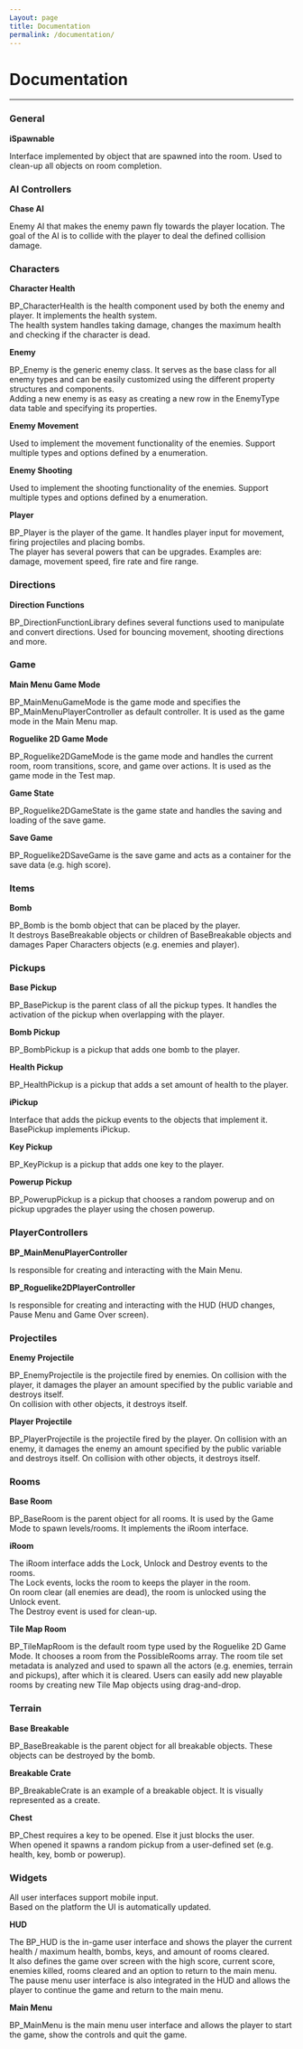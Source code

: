 ```yaml
---
Layout: page
title: Documentation
permalink: /documentation/
---
```


# Documentation

***

### General

__iSpawnable__

Interface implemented by object that are spawned into the room. Used to clean-up all objects on room completion. 

### AI Controllers

__Chase AI__

Enemy AI that makes the enemy pawn fly towards the player location. The goal of the AI is to collide with the player to deal the defined collision damage.

### Characters

__Character Health__

BP_CharacterHealth is the health component used by both the enemy and player. It implements the health system.   
The health system handles taking damage, changes the maximum health and checking if the character is dead.  
    
__Enemy__

BP_Enemy is the generic enemy class. It serves as the base class for all enemy types and can be easily customized using the different property structures and components.    
Adding a new enemy is as easy as creating a new row in the EnemyType data table and specifying its properties.

__Enemy Movement__

Used to implement the movement functionality of the enemies. Support multiple types and options defined by a enumeration.

__Enemy Shooting__

Used to implement the shooting functionality of the enemies. Support multiple types and options defined by a enumeration.

__Player__

BP_Player is the player of the game. It handles player input for movement, firing projectiles and placing bombs.    
The player has several powers that can be upgrades. Examples are: damage, movement speed, fire rate and fire range.

### Directions

__Direction Functions__

BP_DirectionFunctionLibrary defines several functions used to manipulate and convert directions. Used for bouncing movement, shooting directions and more.

### Game

__Main Menu Game Mode__

BP_MainMenuGameMode is the game mode and specifies the BP_MainMenuPlayerController as default controller. It is used as the game mode in the Main Menu map.

__Roguelike 2D Game Mode__

BP_Roguelike2DGameMode is the game mode and handles the current room, room transitions, score, and game over actions. It is used as the game mode in the Test map.

__Game State__

BP_Roguelike2DGameState is the game state and handles the saving and loading of the save game.

__Save Game__

BP_Roguelike2DSaveGame is the save game and acts as a container for the save data (e.g. high score).

### Items

__Bomb__

BP_Bomb is the bomb object that can be placed by the player.   
It destroys BaseBreakable objects or children of BaseBreakable objects and damages Paper Characters objects (e.g. enemies and player). 

### Pickups

__Base Pickup__

BP_BasePickup is the parent class of all the pickup types. It handles the activation of the pickup when overlapping with the player.

__Bomb Pickup__

BP_BombPickup is a pickup that adds one bomb to the player.

__Health Pickup__

BP_HealthPickup is a pickup that adds a set amount of health to the player.

__iPickup__

Interface that adds the pickup events to the objects that implement it. BasePickup implements iPickup.

__Key Pickup__

BP_KeyPickup is a pickup that adds one key to the player.

__Powerup Pickup__

BP_PowerupPickup is a pickup that chooses a random powerup and on pickup upgrades the player using the chosen powerup. 

### PlayerControllers

__BP_MainMenuPlayerController__

Is responsible for creating and interacting with the Main Menu.

__BP_Roguelike2DPlayerController__
 
Is responsible for creating and interacting with the HUD (HUD changes, Pause Menu and Game Over screen).

### Projectiles

__Enemy Projectile__

BP_EnemyProjectile is the projectile fired by enemies.
On collision with the player, it damages the player an amount specified by the public variable and destroys itself.  
On collision with other objects, it destroys itself.

__Player Projectile__

BP_PlayerProjectile is the projectile fired by the player.
On collision with an enemy, it damages the enemy an amount specified by the public variable and destroys itself.
On collision with other objects, it destroys itself.

### Rooms

__Base Room__

BP_BaseRoom is the parent object for all rooms. It is used by the Game Mode to spawn levels/rooms. It implements the iRoom interface.

__iRoom__

The iRoom interface adds the Lock, Unlock and Destroy events to the rooms.   
The Lock events, locks the room to keeps the player in the room.   
On room clear (all enemies are dead), the room is unlocked using the Unlock event.   
The Destroy event is used for clean-up.

__Tile Map Room__

BP_TileMapRoom is the default room type used by the Roguelike 2D Game Mode. It chooses a room from the PossibleRooms array. 
The room tile set metadata is analyzed and used to spawn all the actors (e.g. enemies, terrain and pickups), after which it is cleared.
Users can easily add new playable rooms by creating new Tile Map objects using drag-and-drop. 

### Terrain

__Base Breakable__

BP_BaseBreakable is the parent object for all breakable objects. These objects can be destroyed by the bomb.

__Breakable Crate__

BP_BreakableCrate is an example of a breakable object. It is visually represented as a create.

__Chest__

BP_Chest requires a key to be opened. Else it just blocks the user.   
When opened it spawns a random pickup from a user-defined set (e.g. health, key, bomb or powerup).

### Widgets

All user interfaces support mobile input.   
Based on the platform the UI is automatically updated.

__HUD__

The BP_HUD is the in-game user interface and shows the player the current health / maximum health, bombs, keys, and amount of rooms cleared.  
It also defines the game over screen with the high score, current score, enemies killed, rooms cleared and an option to return to the main menu.  
The pause menu user interface is also integrated in the HUD and allows the player to continue the game and return to the main menu.

__Main Menu__

BP_MainMenu is the main menu user interface and allows the player to start the game, show the controls and quit the game.  